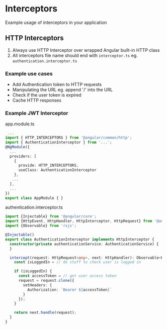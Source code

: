# Interceptors

Example usage of interceptors in your application

## HTTP Interceptors

1. Always use HTTP Interceptor over wrapped Angular built-in HTTP class
1. All interceptors file name should end with `interceptor.ts` eg. `authentication.interceptor.ts`

### Example use cases

* Add Authentication token to HTTP requests
* Manipulating the URL eg. append '/' into the URL
* Check if the user token is expired
* Cache HTTP responses

### Example JWT Interceptor

app.module.ts

```ts
 ...
import { HTTP_INTERCEPTORS } from '@angular/common/http';
import { AuthenticationInterceptor } from '...';
@NgModule({
  ...
  providers: [
    {
      provide: HTTP_INTERCEPTORS,
      useClass: AuthenticationInterceptor
    },
   ...
  ],
  ...
})
export class AppModule { }
```

authentication.interceptor.ts

```ts
import {Injectable} from '@angular/core';
import {HttpEvent, HttpHandler, HttpInterceptor, HttpRequest} from '@angular/common/http';
import {Observable} from 'rxjs';

@Injectable()
export class AuthenticationInterceptor implements HttpInterceptor {
  constructor(private authenticationService: AuthenticationService) {
  }

  intercept(request: HttpRequest<any>, next: HttpHandler): Observable<HttpEvent<any>> {
    const isLoggedIn = // do stuff to check user is logged in

    if (isLoggedIn) {
      const accessToken = // get user access token
      request = request.clone({
        setHeaders: {
          Authorization: `Bearer ${accessToken}`
        }
      });
    }

    return next.handle(request);
  }
}
```
